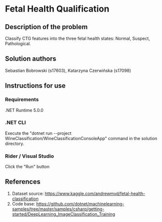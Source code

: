 # Fetal Health Qualification
## Description of the problem
Classify CTG features into the three fetal health states: Normal, Suspect, Pathological.
## Solution authors
Sebastian Bobrowski (s17603), Katarzyna Czerwińska (s17098)
## Instructions for use
### Requirements
.NET Runtime 5.0.0
### .NET CLI
Execute the "dotnet run --project WineClassification/WineClassificationConsoleApp" command in the solution directory.
### Rider / Visual Studio
Click the "Run" button
## References
1. Dataset source: https://www.kaggle.com/andrewmvd/fetal-health-classification
2. Code base: https://github.com/dotnet/machinelearning-samples/tree/master/samples/csharp/getting-started/DeepLearning_ImageClassification_Training